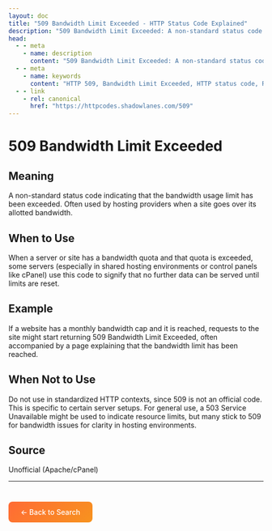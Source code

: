 ```yaml
---
layout: doc
title: "509 Bandwidth Limit Exceeded - HTTP Status Code Explained"
description: "509 Bandwidth Limit Exceeded: A non-standard status code indicating that the bandwidth usage limit has been exceeded. Often used by hosting providers when a ..."
head:
  - - meta
    - name: description
      content: "509 Bandwidth Limit Exceeded: A non-standard status code indicating that the bandwidth usage limit has been exceeded. Often used by hosting providers when a ..."
  - - meta
    - name: keywords
      content: "HTTP 509, Bandwidth Limit Exceeded, HTTP status code, REST API, web development"
  - - link
    - rel: canonical
      href: "https://httpcodes.shadowlanes.com/509"
---
```


# 509 Bandwidth Limit Exceeded

## Meaning

A non-standard status code indicating that the bandwidth usage limit has been exceeded. Often used by hosting providers when a site goes over its allotted bandwidth.

## When to Use

When a server or site has a bandwidth quota and that quota is exceeded, some servers (especially in shared hosting environments or control panels like cPanel) use this code to signify that no further data can be served until limits are reset.

## Example

If a website has a monthly bandwidth cap and it is reached, requests to the site might start returning 509 Bandwidth Limit Exceeded, often accompanied by a page explaining that the bandwidth limit has been reached.

## When Not to Use

Do not use in standardized HTTP contexts, since 509 is not an official code. This is specific to certain server setups. For general use, a 503 Service Unavailable might be used to indicate resource limits, but many stick to 509 for bandwidth issues for clarity in hosting environments.

## Source

Unofficial (Apache/cPanel)

---

<div style="margin-top: 40px;">
  <a href="/" style="display: inline-block; padding: 12px 24px; background: linear-gradient(135deg, #ff6b35, #f7931e); color: white; text-decoration: none; border-radius: 8px; font-weight: 500;">← Back to Search</a>
</div>
